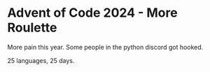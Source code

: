 # Advent of Code 2024 - More Roulette

More pain this year. Some people in the python discord got hooked.

25 languages, 25 days.
